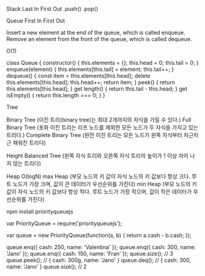 Stack 
Last In First Out
.push()
.pop()

Queue 
First In First Out

Insert a new element at the end of the queue, which is called enqueue.
Remove an element from the front of the queue, which is called dequeue.

O(1)

class Queue {
  constructor() {
    this.elements = {};
    this.head = 0;
    this.tail = 0;
  }
  enqueue(element) {
    this.elements[this.tail] = element;
    this.tail++;
  }
  dequeue() {
    const item = this.elements[this.head];
    delete this.elements[this.head];
    this.head++;
    return item;
  }
  peek() {
    return this.elements[this.head];
  }
  get length() {
    return this.tail - this.head;
  }
  get isEmpty() {
    return this.length === 0;
  }
}

Tree

Binary Tree
(이진 트리(binary tree)는 최대 2개까지의 자식을 가질 수 있다.)
Full Binary Tree
(포화 이진 트리는 리프 노드를 제외한 모든 노드가 두 자식을 가지고 있는 트리다.)
Complete Binary Tree
(완전 이진 트리는 모든 노드가 왼쪽 자식부터 차근차근 채워진 트리다)

Height Balanced Tree
(왼쪽 자식 트리와 오른쪽 자식 트리의 높이가 1 이상 차이 나지 않는 트리다)

Heap O(logN)
max Heap (부모 노드의 키 값이 자식 노드의 키 값보다 항상 크다. 루트 노드가 가장 크며, 값이 큰 데이터가 우선순위를 가진다)
min Heap (부모 노드의 키 값이 자식 노드의 키 값보다 항상 작다. 루트 노드가 가장 작으며, 값이 작은 데이터가 우선순위를 가진다)

npm install priorityqueuejs

var PriorityQueue = require('priorityqueuejs');

var queue = new PriorityQueue(function(a, b) {
  return a.cash - b.cash;
});

queue.enq({ cash: 250, name: 'Valentina' });
queue.enq({ cash: 300, name: 'Jano' });
queue.enq({ cash: 150, name: 'Fran' });
queue.size(); // 3
queue.peek(); // { cash: 300g, name: 'Jano' }
queue.deq(); // { cash: 300, name: 'Jano' }
queue.size(); // 2